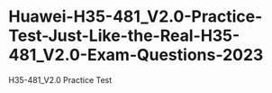 # Huawei-H35-481_V2.0-Practice-Test-Just-Like-the-Real-H35-481_V2.0-Exam-Questions-2023
H35-481_V2.0  Practice Test
